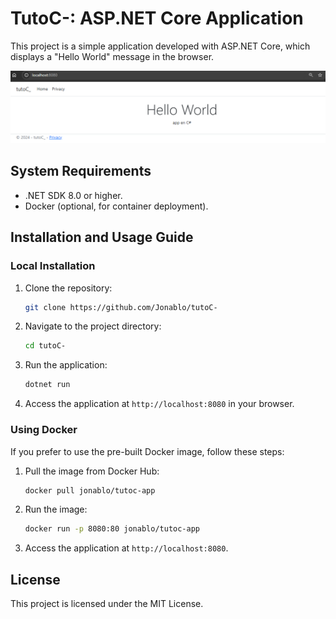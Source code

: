 # TutoC-: ASP.NET Core Application

This project is a simple application developed with ASP.NET Core, which displays a "Hello World" message in the browser.

<div align="center">
    <img src="{049F6D5C-1F32-4135-B19B-18EAAE6DA536}.png" alt="Hello World in the browser">
</div>

## System Requirements

- .NET SDK 8.0 or higher.
- Docker (optional, for container deployment).

## Installation and Usage Guide

### Local Installation

1. Clone the repository:

    ```bash
    git clone https://github.com/Jonablo/tutoC-
    ```

2. Navigate to the project directory:

    ```bash
    cd tutoC-
    ```

3. Run the application:

    ```bash
    dotnet run
    ```

4. Access the application at `http://localhost:8080` in your browser.

### Using Docker

If you prefer to use the pre-built Docker image, follow these steps:

1. Pull the image from Docker Hub:

    ```bash
    docker pull jonablo/tutoc-app
    ```

2. Run the image:

    ```bash
    docker run -p 8080:80 jonablo/tutoc-app
    ```

3. Access the application at `http://localhost:8080`.

## License

This project is licensed under the MIT License.
